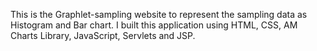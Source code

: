 This is the Graphlet-sampling website to represent the sampling data as Histogram and Bar chart. 
I built this application using HTML, CSS, AM Charts Library, JavaScript, Servlets and JSP.